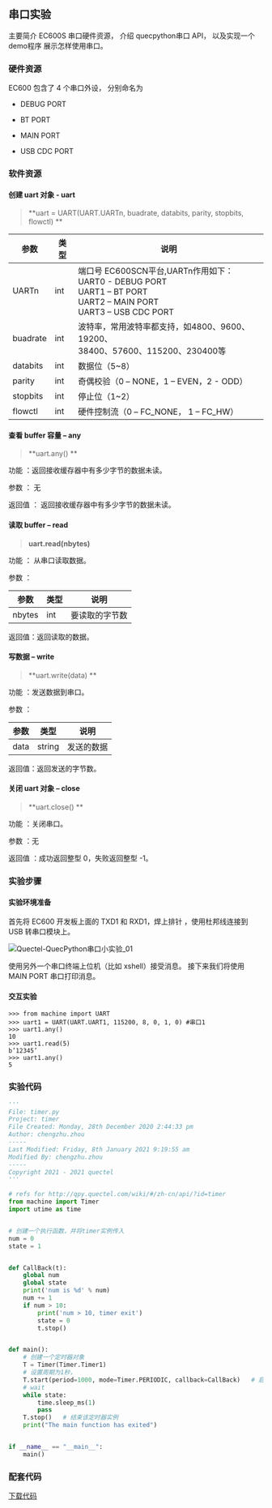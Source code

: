 ## 串口实验

主要简介 EC600S  串口硬件资源，  介绍 quecpython串口 API，  以及实现一个 demo程序 展示怎样使用串口。

### 硬件资源 

EC600 包含了 4 个串口外设，  分别命名为

- DEBUG PORT 

- BT PORT 

- MAIN PORT 

- USB CDC PORT 

  

### 软件资源 

#### 创建 uart 对象   - uart

> **uart = UART(UART.UARTn, buadrate, databits, parity, stopbits, flowctl) **

| 参数     | 类型 | 说明                                                         |
| -------- | ---- | ------------------------------------------------------------ |
| UARTn    | int  | 端口号   EC600SCN平台,UARTn作用如下：   <br>UART0 - DEBUG PORT<br/>UART1 – BT PORT<br/>UART2 – MAIN PORT<br/>UART3 – USB CDC PORT |
| buadrate | int  | 波特率，常用波特率都支持，如4800、9600、19200、<br/>38400、57600、115200、230400等 |
| databits | int  | 数据位（5~8）                                                |
| parity   | int  | 奇偶校验（0 – NONE，1 – EVEN，2 - ODD）                      |
| stopbits | int  | 停止位（1~2）                                                |
| flowctl  | int  | 硬件控制流（0 – FC_NONE， 1 – FC_HW）                        |



#### 查看 buffer 容量  – any 

> **uart.any() **

功能 ：返回接收缓存器中有多少字节的数据未读。

参数 ： 无 

返回值 ： 返回接收缓存器中有多少字节的数据未读。



#### 读取 buffer – read 

> **uart.read(nbytes)**

功能 ： 从串口读取数据。

参数 ：

| 参数   | 类型 | 说明           |
| ------ | ---- | -------------- |
| nbytes | int  | 要读取的字节数 |

返回值：返回读取的数据。



#### 写数据  – write 

> **uart.write(data) **

功能 ：发送数据到串口。

参数 ：

| 参数 | 类型   | 说明       |
| ---- | ------ | ---------- |
| data | string | 发送的数据 |

返回值：返回发送的字节数。



#### 关闭 uart 对象  – close 

> **uart.close() **

功能 ：关闭串口。

参数 ：无

返回值 ：成功返回整型 0，失败返回整型 -1。 

  

### 实验步骤

#### 实验环境准备

首先将 EC600 开发板上面的 TXD1  和 RXD1，焊上排针  ，使用杜邦线连接到 USB 转串口模块上。

![Quectel-QuecPython串口小实验_01](media/Quectel-QuecPython串口小实验_01.png)

使用另外一个串口终端上位机（比如 xshell）接受消息。 接下来我们将使用 MAIN PORT  串口打印消息。



#### 交互实验

```
>>> from machine import UART
>>> uart1 = UART(UART.UART1, 115200, 8, 0, 1, 0) #串口1
>>> uart1.any()
10
>>> uart1.read(5)
b’12345’
>>> uart1.any()
5
```



### 实验代码 

```python
'''
File: timer.py
Project: timer
File Created: Monday, 28th December 2020 2:44:33 pm
Author: chengzhu.zhou
-----
Last Modified: Friday, 8th January 2021 9:19:55 am
Modified By: chengzhu.zhou
-----
Copyright 2021 - 2021 quectel
'''

# refs for http://qpy.quectel.com/wiki/#/zh-cn/api/?id=timer
from machine import Timer
import utime as time


# 创建一个执行函数，并将timer实例传入
num = 0
state = 1


def CallBack(t):
    global num
    global state
    print('num is %d' % num)
    num += 1
    if num > 10:
        print('num > 10, timer exit')
        state = 0
        t.stop()


def main():
    # 创建一个定时器对象
    T = Timer(Timer.Timer1)
    # 设置周期为1秒，
    T.start(period=1000, mode=Timer.PERIODIC, callback=CallBack)   # 启动定时器
    # wait
    while state:
        time.sleep_ms(1)
        pass
    T.stop()   # 结束该定时器实例
    print("The main function has exited")


if __name__ == "__main__":
    main()

```

### 配套代码

[下载代码](code/uart_demo1.py)